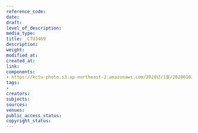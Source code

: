 ```yaml
---
reference_code: 
date: 
draft: 
level_of_description: 
media_type: 
title: _CTU3469
description: 
weight: 
modified_at: 
created_at: 
link: 
components:
- https://kctu-photo.s3.ap-northeast-2.amazonaws.com/2020년/1월/20200102_2020년+민주노총+시무식/_CTU3469.jpg
tags:
- 
creators: 
subjects: 
sources: 
venues: 
public_access_status: 
copyright_status: 
---
```

